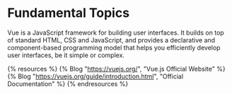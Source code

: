 # Fundamental Topics

Vue is a JavaScript framework for building user interfaces. It builds on top of standard HTML, CSS and JavaScript, and provides a declarative and component-based programming model that helps you efficiently develop user interfaces, be it simple or complex.

{% resources %}
  {% Blog "https://vuejs.org/", "Vue.js Official Website" %}
  {% Blog "https://vuejs.org/guide/introduction.html", "Official Documentation" %}
{% endresources %}

